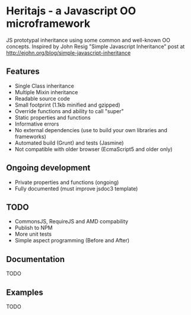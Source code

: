 
Heritajs - a Javascript OO microframework
=========================================

JS prototypal inheritance using some common and well-known OO concepts.
Inspired by John Resig "Simple Javascript Inheritance" post at http://ejohn.org/blog/simple-javascript-inheritance

Features
--------

 - Single Class inheritance
 - Multiple Mixin inheritance
 - Readable source code
 - Small footprint (1.1kb minified and gzipped)
 - Override functions and ability to call "super"
 - Static properties and functions
 - Informative errors
 - No external dependencies (use to build your own libraries and frameworks)
 - Automated build (Grunt) and tests (Jasmine)
 - Not compatible with older browser (EcmaScript5 and older only)

Ongoing development
-------------------

 - Private properties and functions (ongoing)
 - Fully documented (must improve jsdoc3 template)

TODO
----

 - CommonsJS, RequireJS and AMD compability
 - Publish to NPM
 - More unit tests
 - Simple aspect programming (Before and After)

Documentation
-------------

TODO

Examples
--------

TODO
